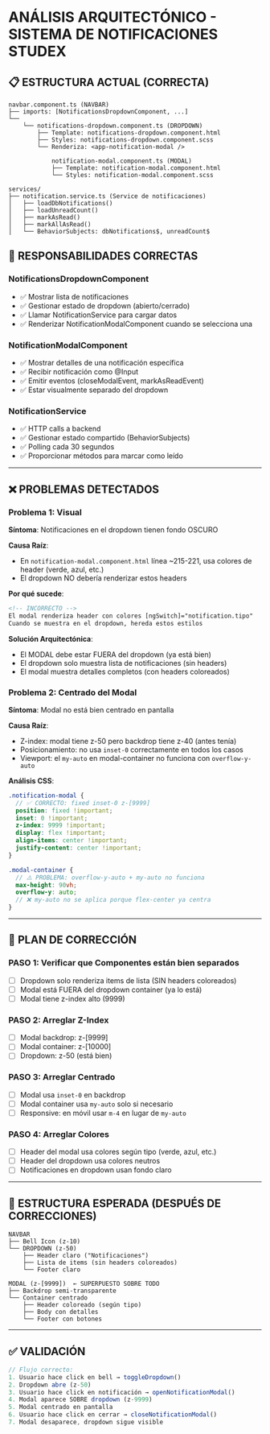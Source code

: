 # ANÁLISIS ARQUITECTÓNICO - SISTEMA DE NOTIFICACIONES STUDEX

## 📋 ESTRUCTURA ACTUAL (CORRECTA)

```
navbar.component.ts (NAVBAR)
├── imports: [NotificationsDropdownComponent, ...]
└── 
    └── notifications-dropdown.component.ts (DROPDOWN)
        ├── Template: notifications-dropdown.component.html
        ├── Styles: notifications-dropdown.component.scss
        └── Renderiza: <app-notification-modal />
            
            notification-modal.component.ts (MODAL)
            ├── Template: notification-modal.component.html
            └── Styles: notification-modal.component.scss
            
services/
├── notification.service.ts (Service de notificaciones)
│   ├── loadDbNotifications()
│   ├── loadUnreadCount()
│   ├── markAsRead()
│   ├── markAllAsRead()
│   └── BehaviorSubjects: dbNotifications$, unreadCount$
```

## 🎯 RESPONSABILIDADES CORRECTAS

### NotificationsDropdownComponent
- ✅ Mostrar lista de notificaciones
- ✅ Gestionar estado de dropdown (abierto/cerrado)
- ✅ Llamar NotificationService para cargar datos
- ✅ Renderizar NotificationModalComponent cuando se selecciona una

### NotificationModalComponent
- ✅ Mostrar detalles de una notificación específica
- ✅ Recibir notificación como @Input
- ✅ Emitir eventos (closeModalEvent, markAsReadEvent)
- ✅ Estar visualmente separado del dropdown

### NotificationService
- ✅ HTTP calls a backend
- ✅ Gestionar estado compartido (BehaviorSubjects)
- ✅ Polling cada 30 segundos
- ✅ Proporcionar métodos para marcar como leído

---

## ❌ PROBLEMAS DETECTADOS

### Problema 1: Visual
**Síntoma**: Notificaciones en el dropdown tienen fondo OSCURO

**Causa Raíz**: 
- En `notification-modal.component.html` línea ~215-221, usa colores de header (verde, azul, etc.)
- El dropdown NO debería renderizar estos headers

**Por qué sucede**:
```html
<!-- INCORRECTO -->
El modal renderiza header con colores [ngSwitch]="notification.tipo"
Cuando se muestra en el dropdown, hereda estos estilos
```

**Solución Arquitectónica**:
- El MODAL debe estar FUERA del dropdown (ya está bien)
- El dropdown solo muestra lista de notificaciones (sin headers)
- El modal muestra detalles completos (con headers coloreados)

### Problema 2: Centrado del Modal
**Síntoma**: Modal no está bien centrado en pantalla

**Causa Raíz**:
- Z-index: modal tiene z-50 pero backdrop tiene z-40 (antes tenía)
- Posicionamiento: no usa `inset-0` correctamente en todos los casos
- Viewport: el `my-auto` en modal-container no funciona con `overflow-y-auto`

**Análisis CSS**:
```scss
.notification-modal {
  // ✅ CORRECTO: fixed inset-0 z-[9999]
  position: fixed !important;
  inset: 0 !important;
  z-index: 9999 !important;
  display: flex !important;
  align-items: center !important;
  justify-content: center !important;
}

.modal-container {
  // ⚠️ PROBLEMA: overflow-y-auto + my-auto no funciona
  max-height: 90vh;
  overflow-y: auto;
  // ❌ my-auto no se aplica porque flex-center ya centra
}
```

---

## 🔧 PLAN DE CORRECCIÓN

### PASO 1: Verificar que Componentes están bien separados
- [ ] Dropdown solo renderiza items de lista (SIN headers coloreados)
- [ ] Modal está FUERA del dropdown container (ya lo está)
- [ ] Modal tiene z-index alto (9999)

### PASO 2: Arreglar Z-Index
- [ ] Modal backdrop: z-[9999]
- [ ] Modal container: z-[10000]
- [ ] Dropdown: z-50 (está bien)

### PASO 3: Arreglar Centrado
- [ ] Modal usa `inset-0` en backdrop
- [ ] Modal container usa `my-auto` solo si necesario
- [ ] Responsive: en móvil usar `m-4` en lugar de `my-auto`

### PASO 4: Arreglar Colores
- [ ] Header del modal usa colores según tipo (verde, azul, etc.)
- [ ] Header del dropdown usa colores neutros
- [ ] Notificaciones en dropdown usan fondo claro

---

## 📐 ESTRUCTURA ESPERADA (DESPUÉS DE CORRECCIONES)

```
NAVBAR
├── Bell Icon (z-10)
└── DROPDOWN (z-50)
    ├── Header claro ("Notificaciones")
    ├── Lista de items (sin headers coloreados)
    └── Footer claro

MODAL (z-[9999])  ← SUPERPUESTO SOBRE TODO
├── Backdrop semi-transparente
└── Container centrado
    ├── Header coloreado (según tipo)
    ├── Body con detalles
    └── Footer con botones
```

---

## ✅ VALIDACIÓN

```typescript
// Flujo correcto:
1. Usuario hace click en bell → toggleDropdown()
2. Dropdown abre (z-50)
3. Usuario hace click en notificación → openNotificationModal()
4. Modal aparece SOBRE dropdown (z-9999)
5. Modal centrado en pantalla
6. Usuario hace click en cerrar → closeNotificationModal()
7. Modal desaparece, dropdown sigue visible
```

